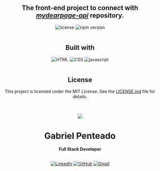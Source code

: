 <h2 align="center">
  The front-end project to connect with <em><a href="https://github.com/gabrielpenteado/mydearpage-api">mydearpage-api</a></em> repository.
</h2>

<div align="center">
  <img src="https://img.shields.io/github/license/gabrielpenteado/mydearpage-frontend?color=informational&style=flat-square" alt="license"/>
  
  <img src="https://img.shields.io/static/v1?label=npm&message=v9.5.0&color=informational&style=flat-square" alt="npm version">
</div>
<br>

<div align="center">
  <h2 align="center">Built with</h2>
  <img src="https://img.shields.io/badge/HTML5-E34F26?style=for-the-badge&logo=html5&logoColor=white" alt="HTML"/>
  <img src="https://img.shields.io/badge/CSS3-1572B6?style=for-the-badge&logo=css3&logoColor=white" alt="CSS"/>
  <img src="https://img.shields.io/badge/JavaScript-F7DF1E?style=for-the-badge&logo=javascript&logoColor=black" alt="javascript"/>
</div>
<br>

<div align="center">
  <h2 align="center">License</h2>
  <p> This project is licensed under the MIT License. See the <a href="https://github.com/gabrielpenteado/mydearpage-frontend/blob/main/LICENSE.md">LICENSE.md</a> file for details.
</div>
<br>
<br>

<div align="center">
  <img src="https://images.weserv.nl/?url=avatars.githubusercontent.com/u/63300269?v=4&h=100&w=100&fit=cover&mask=circle&maxage=7d" />
  <h1>Gabriel Penteado</h1>
  <strong>Full Stack Developer</strong>
  <br/>
  <br/>

[![LinkedIn](https://img.shields.io/badge/LinkedIn-0077B5?style=for-the-badge&logo=linkedin&logoColor=white)](https://www.linkedin.com/in/gabriel-penteado)
[![GitHub](https://img.shields.io/badge/GitHub-100000?style=for-the-badge&logo=github&logoColor=white)](https://github.com/gabrielpenteado)
[![Gmail](https://img.shields.io/badge/gabripenteado@gmail.com-D14836?style=for-the-badge&logo=gmail&logoColor=white)](mailto:gabripenteado@gmail.com)
<br />
<br />

</div>
